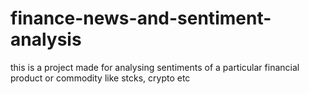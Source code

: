 # finance-news-and-sentiment-analysis
this is a project made for analysing sentiments of a particular financial product or commodity like stcks, crypto etc
